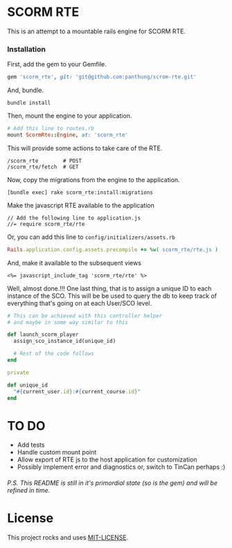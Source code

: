 # SCORM RTE
This is an attempt to a mountable rails engine for SCORM RTE.

### Installation
First, add the gem to your Gemfile.
```ruby
gem 'scorm_rte', git: 'git@github.com:panthung/scrom-rte.git'
```
And, bundle.
```
bundle install
```
Then, mount the engine to your application.
```ruby
# Add this line to routes.rb
mount ScormRte::Engine, at: 'scorm_rte'
```
This will provide some actions to take care of the RTE.
```
/scorm_rte        # POST
/scorm_rte/fetch  # GET
```
Now, copy the migrations from the engine to the application.
```
[bundle exec] rake scorm_rte:install:migrations
```
Make the javascript RTE available to the application
```
// Add the following line to application.js
//= require scorm_rte/rte
```
Or, you can add this line to `config/initializers/assets.rb`
```ruby
Rails.application.config.assets.precompile += %w( scorm_rte/rte.js )
```
And, make it available to the subsequent views
```
<%= javascript_include_tag 'scorm_rte/rte' %>
```

Well, almost done.!!!
One last thing, that is to assign a unique ID to each instance of the SCO. This will be be used to query the db to keep track of everything that's going on at each User/SCO level.

```ruby
# This can be achieved with this controller helper
# and maybe in some way similar to this

def launch_scorm_player
  assign_sco_instance_id(unique_id)

  # Rest of the code follows
end

private

def unique_id
  "#{current_user.id}:#{current_course.id}"
end

```

# TO DO
* Add tests
* Handle custom mount point
* Allow export of RTE js to the host application for customization
* Possibly implement error and diagnostics or, switch to TinCan perhaps :)


###### P.S. This README is still in it's primordial state (so is the gem) and will be refined in time.

# License
This project rocks and uses [MIT-LICENSE](https://github.com/pukei/scrom-rte/blob/master/MIT-LICENSE).
